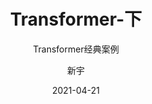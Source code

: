 ---
layout:     post                    # 使用的布局（不需要改）
title:      Transformer-下		        # 标题 
subtitle:   Transformer经典案例 	# 副标题
date:       2021-04-21              # 时间
author:     新宇                     # 作者
header-img: img/post-bg-2015.jpg    #这篇文章标题背景图片
catalog: true                       # 是否归档
tags:                               # 标签
    - NLP
---